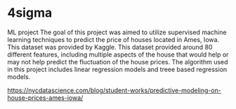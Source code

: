 # 4sigma
ML project
The goal of this project was aimed to utilize supervised machine learning techniques to predict the price of houses located in Ames, Iowa. This dataset was provided by Kaggle. This dataset provided around 80 different features, including multiple aspects of the house that would help or may not help predict the fluctuation of the house prices. The algorithm used in this project includes linear regression models and treee based regression models.

https://nycdatascience.com/blog/student-works/predictive-modeling-on-house-prices-ames-iowa/
